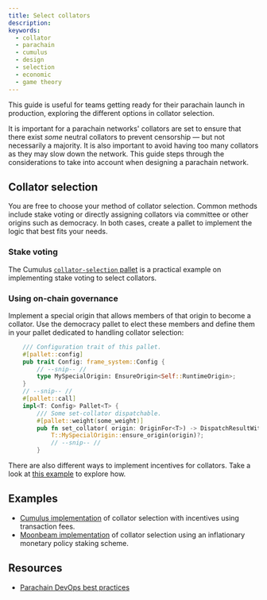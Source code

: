 ```yaml
---
title: Select collators
description:
keywords:
  - collator
  - parachain
  - cumulus
  - design
  - selection
  - economic
  - game theory
---
```


This guide is useful for teams getting ready for their parachain launch in production, exploring the different options in collator selection.

It is important for a parachain networks' collators are set to ensure that there exist _some_ neutral collators to prevent censorship &mdash; but not necessarily a majority.
It is also important to avoid having too many collators as they may slow down the network.
This guide steps through the considerations to take into account when designing a parachain network.

## Collator selection

You are free to choose your method of collator selection.
Common methods include stake voting or directly assigning collators via committee or other origins such as democracy.
In both cases, create a pallet to implement the logic that best fits your needs.

### Stake voting

The Cumulus [`collator-selection` pallet](https://github.com/paritytech/polkadot-sdk/blob/master/cumulus/pallets/collator-selection/src/lib.rs) is a practical example on implementing stake voting to select collators.

### Using on-chain governance

Implement a special origin that allows members of that origin to become a collator. Use the
democracy pallet to elect these members and define them in your pallet dedicated to handling
collator selection:

```rust
    /// Configuration trait of this pallet.
	#[pallet::config]
	pub trait Config: frame_system::Config {
        // --snip-- //
        type MySpecialOrigin: EnsureOrigin<Self::RuntimeOrigin>;
    }
    // --snip-- //
    #[pallet::call]
	impl<T: Config> Pallet<T> {
		/// Some set-collator dispatchable.
		#[pallet::weight(some_weight)]
		pub fn set_collator( origin: OriginFor<T>) -> DispatchResultWithPostInfo {
            T::MySpecialOrigin::ensure_origin(origin)?;
            // --snip-- //
        }
```

There are also different ways to implement incentives for collators.
Take a look at [this example](https://github.com/PureStake/moonbeam/blob/master/pallets/parachain-staking/src/lib.rs) to explore how.

## Examples

- [Cumulus implementation](https://github.com/paritytech/polkadot-sdk/blob/master/cumulus/pallets/collator-selection/src/lib.rs)
  of collator selection with incentives using transaction fees.
- [Moonbeam implementation](https://github.com/PureStake/moonbeam/blob/master/pallets/parachain-staking/src/lib.rs)
  of collator selection using an inflationary monetary policy staking scheme.

## Resources

- [Parachain DevOps best practices](https://gist.github.com/lovelaced/cddc1c7234b883ee37e71cf4a1d63cac)

